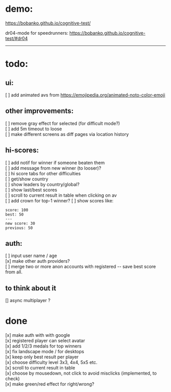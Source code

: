# demo:

https://bobanko.github.io/cognitive-test/

dr04-mode for speedrunners:
https://bobanko.github.io/cognitive-test/#dr04

---

# todo:

## ui:

[ ] add animated avs from https://emojipedia.org/animated-noto-color-emoji

## other improvements:

[ ] remove gray effect for selected (for difficult mode?)  
[ ] add 5m timeout to loose  
[ ] make different screens as diff pages via location history

## hi-scores:

[ ] add notif for winner if someone beaten them  
[ ] add message from new winner (to looser)?  
[ ] hi score tabs for other difficulties  
[ ] get/show country  
[ ] show leaders by country/global?  
[ ] show last/best scores  
[ ] scroll to current result in table when clicking on av  
[ ] add crown for top-1 winner?
[ ] show scores like:

    score: 100
    best: 50
    ---
    new score: 30
    previous: 50

## auth:

[ ] input user name / age  
[x] make other auth providers?  
[ ] merge two or more anon accounts with registered -- save best score from all.

## to think about it

[] async multiplayer ?

# done

[x] make auth with with google  
[x] registered player can select avatar  
[x] add 1/2/3 medals for top winners  
[x] fix landscape mode / for desktops  
[x] keep only best result per player  
[x] choose difficulty level 3x3, 4x4, 5x5 etc.  
[x] scroll to current result in table  
[x] choose by mousedown, not click to avoid misclicks (implemented, to check)  
[x] make green/red effect for right/wrong?
